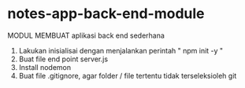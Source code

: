 # notes-app-back-end-module
MODUL MEMBUAT aplikasi back end sederhana

1. Lakukan inisialisai dengan menjalankan perintah " npm init -y "
2. Buat file end point server.js
3. Install nodemon
4. Buat file .gitignore, agar folder / file tertentu tidak terseleksioleh git
